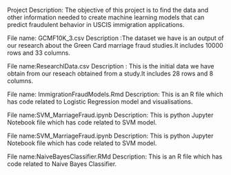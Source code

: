 
Project Description:
The objective of this project is to find the data and other information needed to create machine learning models that can predict fraudulent behavior in USCIS immigration applications. 

File name: GCMF10K_3.csv
Description :The dataset we have is an output of our research about the Green Card marriage fraud studies.It includes 10000 rows and 33 columns.

File name:ResearchlData.csv
Description : This is the initial data we have obtain from our reseach obtained from a study.It includes 28 rows and 8 columns.

File name: ImmigrationFraudModels.Rmd
Description: This is an R file which has code related to Logistic Regression model and visualisations.

File name:SVM_MarriageFraud.ipynb
Description: This is python Jupyter Notebook file which has code related to SVM model.

File name:SVM_MarriageFraud.ipynb
Description: This is python Jupyter Notebook file which has code related to SVM model.

File name:NaiveBayesClassifier.RMd
Description: This is an R file which has code related to Naive Bayes Classifier.


